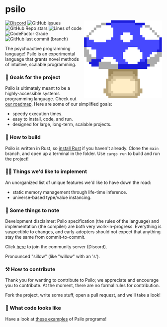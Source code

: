 # psilo

<img src="./md/logo.png" alt="Mushroom emoji" width="250" align="right"/>

[![Discord](https://img.shields.io/discord/986142860090941440?color=red)](https://discord.gg/svqHSAqtJA)
![GitHub issues](https://img.shields.io/github/issues/peterhenryd/psilo?color=orange)
![GitHub Repo stars](https://img.shields.io/github/stars/peterhenryd/psilo?color=yellow)
![Lines of code](https://img.shields.io/tokei/lines/github/peterhenryd/psilo?color=green)
![CodeFactor Grade](https://img.shields.io/codefactor/grade/github/peterhenryd/psilo?color=blue)
![GitHub last commit (branch)](https://img.shields.io/github/last-commit/peterhenryd/psilo/main?color=purple)

The psychoactive programming language! Psilo is an experimental language that grants novel methods of intuitive, scalable programming.

### 🏁 Goals for the project

Psilo is ultimately meant to be a highly-accessible systems programming language. Check out [our roadmap](md/roadmap.md). Here are some of our simplified goals:
- speedy execution times.
- easy to install, code, and run.
- designed for large, long-term, scalable projects.

### 🚀 How to build

Psilo is written in Rust, so [install Rust](https://rustup.rs) if you haven't already. Clone the `main` branch, and open up a terminal in the folder. Use `cargo run` to build and run the project!

### 🧑‍🔬 Things we'd like to implement

An unorganized list of unique features we'd like to have down the road:
- static memory management through life-time inference.
- universe-based type/value instancing.

### 🚧 Some things to note

Development disclaimer: Psilo specification (the rules of the language) and implementation (the compiler) are both very work-in-progress. Everything is suspectible to changes, and early-adopters should not expect that anything stay the same from commit-to-commit.

Click [here](https://discord.gg/svqHSAqtJA) to join the community server (Discord).

Pronounced "sillow" (like "willow" with an 's').

### ⚒️ How to contribute

Thank you for wanting to contribute to Psilo; we appreciate and encourage you to contribute. At the moment, there are no formal rules for contribution.

Fork the project, write some stuff, open a pull request, and we'll take a look!

### 🔎 What code looks like

Have a look at [these examples](./examples) of Psilo programs!
